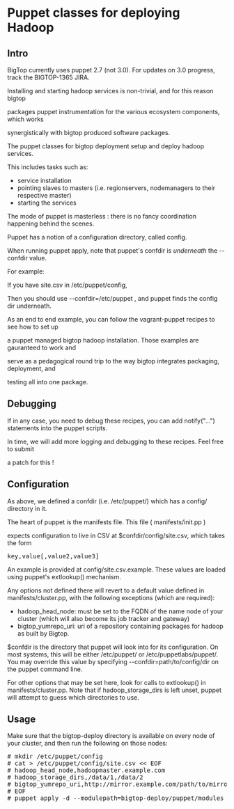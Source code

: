 # Puppet classes for deploying Hadoop

## Intro

BigTop currently uses puppet 2.7 (not 3.0).  For updates on 3.0 progress, track the 
BIGTOP-1365 JIRA.

Installing and starting hadoop services is non-trivial, and for this reason bigtop 

packages puppet instrumentation for the various ecosystem components, which works

synergistically with bigtop produced software packages.

The puppet classes for bigtop deployment setup and deploy hadoop services.

This includes tasks such as:

- service installation
- pointing slaves to masters (i.e. regionservers, nodemanagers to their respective master)
- starting the services

The mode of puppet is masterless : there is no fancy coordination happening behind the scenes.

Puppet has a notion of a configuration directory, called config.  

When running puppet apply, note that puppet's confdir is *underneath* the --confdir value.

For example: 

If you have site.csv in /etc/puppet/config, 

Then you should use --confdir=/etc/puppet , and puppet finds the config dir underneath.

As an end to end example, you can follow the vagrant-puppet recipes to see how to set up 

a puppet managed bigtop hadoop installation.  Those examples are gauranteed to work and 

serve as a pedagogical round trip to the way bigtop integrates packaging, deployment, and 

testing all into one package.

## Debugging

If in any case, you need to debug these recipes, you can add notify("...") statements into 
the puppet scripts.  

In time, we will add more logging and debugging to these recipes.  Feel free to submit 

a patch for this !

## Configuration

As above, we defined a confdir (i.e. /etc/puppet/) which has a config/ directory in it.

The heart of puppet is the manifests file.  This file ( manifests/init.pp ) 

expects configuration to live in CSV at $confdir/config/site.csv, which takes the form

<pre>
key,value[,value2,value3]
</pre>

An example is provided at config/site.csv.example.  These values are loaded using 
puppet's extlookup() mechanism.

Any options not defined there will revert to a default value defined in 
manifests/cluster.pp, with the following exceptions (which are required):

* hadoop\_head\_node: must be set to the FQDN of the name node of your cluster (which will also
                    become its job tracker and gateway)
* bigtop\_yumrepo\_uri: uri of a repository containing packages for hadoop as built by Bigtop.
 
$confdir is the directory that puppet will look into for its configuration.  On most systems, 
this will be either /etc/puppet/ or /etc/puppetlabs/puppet/.  You may override this value by 
specifying --confdir=path/to/config/dir on the puppet command line.

For other options that may be set here, look for calls to extlookup() in manifests/cluster.pp.
Note that if hadoop\_storage\_dirs is left unset, puppet will attempt to guess which directories 
to use.

## Usage

Make sure that the bigtop-deploy directory is available on every node of your cluster, and then 
run the following on those nodes:

<pre>
# mkdir /etc/puppet/config
# cat > /etc/puppet/config/site.csv &lt;&lt; EOF
# hadoop_head_node,hadoopmaster.example.com
# hadoop_storage_dirs,/data/1,/data/2
# bigtop_yumrepo_uri,http://mirror.example.com/path/to/mirror/
# EOF
# puppet apply -d --modulepath=bigtop-deploy/puppet/modules bigtop-deploy/puppet/manifests/site.pp
</pre>
